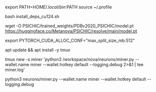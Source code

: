 export PATH=$HOME/.local/bin:$PATH
source ~/.profile

bash install_deps_cu124.sh

wget -O PSICHIC/trained_weights/PDBv2020_PSICHIC/model.pt https://huggingface.co/Metanova/PSICHIC/resolve/main/model.pt

export PYTORCH_CUDA_ALLOC_CONF="max_split_size_mb:512"

apt update && apt install -y tmux

tmux new -s miner 'python3 /workspace/nova/neurons/miner.py --wallet.name miner --wallet.hotkey default --logging.debug 2>&1 | tee miner.log'


python3 neurons/miner.py --wallet.name miner --wallet.hotkey default --logging.debug
